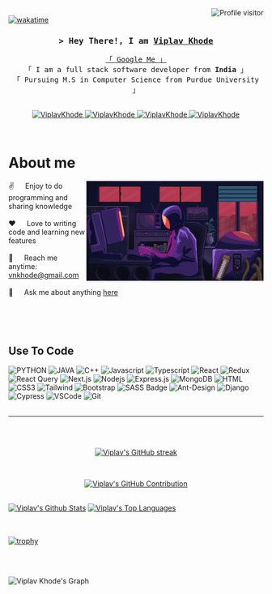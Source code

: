 
<a href="https://komarev.com/ghpvc/?username=ViplavKhode">
  <img align="right" src="https://komarev.com/ghpvc/?username=ViplavKhode&label=Visitors&color=0e75b6&style=flat" alt="Profile visitor" />
</a>


[![wakatime](https://wakatime.com/badge/user/eebb3dd8-d9b2-40de-9b88-6fd6cac99dbc.svg)](https://wakatime.com/@eebb3dd8-d9b2-40de-9b88-6fd6cac99dbc)

<!-- Intro  -->
<h3 align="center">
        <samp>&gt; Hey There!, I am
                <b><a target="_blank" href="https://viplav.vercel.app/">Viplav Khode</a></b>
        </samp>
</h3>


<p align="center"> 
  <samp>
    <a href="https://www.google.com/search?q=Viplav+Khode">「 Google Me 」</a>
    <br>
    「 I am a full stack software developer from <b>India</b> 」
    <br>
    「 Pursuing M.S in Computer Science from Purdue University 」
    <br>
    <br>
  </samp>
</p>

<p align="center">
 <a href="https://viplav.vercel.app/" target="blank">
  <img src="https://img.shields.io/badge/Website-DC143C?style=for-the-badge&logo=medium&logoColor=white" alt="ViplavKhode" />
 </a>
 <a href="https://linkedin.com/in/viplavkhode" target="_blank">
  <img src="https://img.shields.io/badge/LinkedIn-0077B5?style=for-the-badge&logo=linkedin&logoColor=white" alt="ViplavKhode"/>
 </a>

 <a href="https://www.instagram.com/s.a.t.u.r.n.s" target="_blank">
  <img src="https://img.shields.io/badge/Instagram-fe4164?style=for-the-badge&logo=instagram&logoColor=white" alt="ViplavKhode" />
 </a> 
 <a href="https://wa.me/12604250373?text=Hi,%20What%27s%20up" target="_blank">
  <img src="https://img.shields.io/badge/Whatsapp-25D366?&style=for-the-badge&logo=whatsapp&logoColor=white" alt="ViplavKhode"  />
  </a> 
</p>
<br />

<!-- About Section -->
 # About me
 
<p>
 <img align="right" width="350" src="/assets/programmer.gif" alt="Coding gif" />
  
 ✌️ &emsp; Enjoy to do programming and sharing knowledge <br/><br/>
 ❤️ &emsp; Love to writing code and learning new features<br/><br/>
 📧 &emsp; Reach me anytime: vnkhode@gmail.com<br/><br/>
 💬 &emsp; Ask me about anything [here](https://github.com/ViplavKhode/ViplavKhode/issues)

</p>

<br/>
<br/>
<br/>

## Use To Code



![PYTHON](https://img.shields.io/badge/python-3670A0?style=for-the-badge&logo=python&logoColor=ffdd54) 
![JAVA](https://img.shields.io/badge/Java-ED8B00?style=for-the-badge&logo=openjdk&logoColor=white) 
![C++](https://img.shields.io/badge/-C++-blue?style=for-the-badge&logo=cplusplus&logoColor=white) 
![Javascript](https://img.shields.io/badge/Javascript-F0DB4F?style=for-the-badge&labelColor=F0DB4F&logo=javascript&logoColor=black) 
![Typescript](https://img.shields.io/badge/Typescript-007acc?style=for-the-badge&labelColor=007acc&logo=typescript&logoColor=black) 
![React](https://img.shields.io/badge/-React-61DBFB?style=for-the-badge&labelColor=61DBFB&logo=react&logoColor=black) 
![Redux](https://img.shields.io/badge/Redux-593D88?style=for-the-badge&logo=redux&logoColor=white) 
![React Query](https://img.shields.io/badge/-React_Query-FF4154?style=for-the-badge&logo=react%20query&logoColor=white) 
![Next.js](https://img.shields.io/badge/next.js-000000?style=for-the-badge&logo=nextdotjs&logoColor=white) 
![Nodejs](https://img.shields.io/badge/Nodejs-3C873A?style=for-the-badge&labelColor=68A063&logo=node.js&logoColor=black) 
![Express.js](https://img.shields.io/badge/Express.js-000000?style=for-the-badge&logo=express&logoColor=white) 
![MongoDB](https://img.shields.io/badge/MongoDB-4EA94B?style=for-the-badge&logo=mongodb&logoColor=white) 
![HTML](https://img.shields.io/badge/HTML5-E34F26?style=for-the-badge&logo=html5&logoColor=white) 
![CSS3](https://img.shields.io/badge/CSS3-1572B6?style=for-the-badge&logo=css3&logoColor=white) 
![Tailwind](https://img.shields.io/badge/Tailwind_CSS-092749?style=for-the-badge&logo=tailwindcss&logoColor=white&labelColor=blue) 
![Bootstrap](https://img.shields.io/badge/Bootstrap-563D7C?style=for-the-badge&logo=bootstrap&logoColor=white) 
![SASS Badge](https://img.shields.io/badge/Sass-CC6699?style=for-the-badge&logo=sass&logoColor=white) 
![Ant-Design](https://img.shields.io/badge/AntDesign-0170FE?style=for-the-badge&logo=antdesign&logoColor=white) 
![Django](https://img.shields.io/badge/Django-0a2e20?style=for-the-badge&logo=django&logoColor=white) 
![Cypress](https://img.shields.io/badge/Cypress-6cc196?style=for-the-badge&logo=cypress&logoColor=white) 
![VSCode](https://img.shields.io/badge/Visual_Studio-0078d7?style=for-the-badge&logo=visual%20studio&logoColor=white) 
![Git](https://img.shields.io/badge/Git-F05032?style=for-the-badge&logo=git&logoColor=white) 
<br/>
<br/>
<hr/>
<br/>
<br/>

<p align="center">
  <a href="https://github.com/ViplavKhode">
    <img src="https://github-readme-streak-stats.herokuapp.com/?user=ViplavKhode&theme=radical&border=7F3FBF&background=0D1117" alt="Viplav's GitHub streak"/>
  </a>
</p>

<br/>

<p align="center">
  <a href="https://github.com/ViplavKhode">
    <img src="https://github-profile-summary-cards.vercel.app/api/cards/profile-details?username=ViplavKhode&theme=radical" alt="Viplav's GitHub Contribution"/>
  </a>
</p>


<br/>

<a>
    <a href="https://github.com/ViplavKhode"><img alt="Viplav's Github Stats" src="https://denvercoder1-github-readme-stats.vercel.app/api?username=ViplavKhode&show_icons=true&count_private=true&theme=react&border_color=7F3FBF&bg_color=0D1117&title_color=F85D7F&icon_color=F8D866" height="192px" width="49.5%"/></a>
  <a href="https://github.com/ViplavKhode"><img alt="Viplav's Top Languages" src="https://denvercoder1-github-readme-stats.vercel.app/api/top-langs/?username=ViplavKhode&langs_count=8&layout=compact&theme=react&border_color=7F3FBF&bg_color=0D1117&title_color=F85D7F&icon_color=F8D866" height="192px" width="49.5%"/></a>
  <br/>
</a>


<br/>
<br/>

[![trophy](https://github-profile-trophy.vercel.app/?username=ViplavKhode&theme=dracula)](https://github.com/ViplavKhode/github-profile-trophy)

<br/>
<br/>


![Viplav Khode's Graph](https://github-readme-activity-graph.vercel.app/graph?username=ViplavKhode&custom_title=Viplav%20Khode's%20GitHub%20Activity%20Graph&bg_color=0D1117&color=7F3FBF&line=7F3FBF&point=7F3FBF&area_color=FFFFFF&title_color=FFFFFF&area=true)
